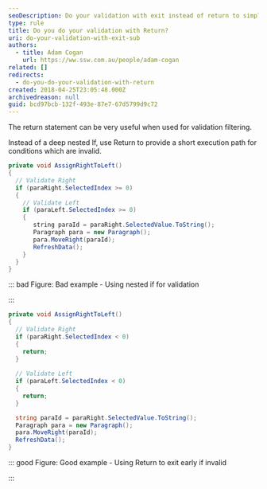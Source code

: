 ```yaml
---
seoDescription: Do your validation with exit instead of return to simplify and improve code readability.
type: rule
title: Do you do your validation with Return?
uri: do-your-validation-with-exit-sub
authors:
  - title: Adam Cogan
    url: https://ww.ssw.com.au/people/adam-cogan
related: []
redirects:
  - do-you-do-your-validation-with-return
created: 2018-04-25T23:05:48.000Z
archivedreason: null
guid: bcd97bcb-132f-493e-87e7-67d5799d9c72
---
```


The return statement can be very useful when used for validation filtering.

Instead of a deep nested If, use Return to provide a short execution path for conditions which are invalid.

<!--endintro-->

```csharp
private void AssignRightToLeft()
{
  // Validate Right 
  if (paraRight.SelectedIndex >= 0)
  { 
    // Validate Left 
    if (paraLeft.SelectedIndex >= 0)
    {
       string paraId = paraRight.SelectedValue.ToString();
       Paragraph para = new Paragraph();
       para.MoveRight(paraId);
       RefreshData();
    }
  }
}
```

::: bad
Figure: Bad example - Using nested if for validation

:::

```csharp
private void AssignRightToLeft()
{
  // Validate Right 
  if (paraRight.SelectedIndex < 0)
  {
    return; 
  }
  
  // Validate Left 
  if (paraLeft.SelectedIndex < 0)
  {
    return;
  }

  string paraId = paraRight.SelectedValue.ToString();
  Paragraph para = new Paragraph();
  para.MoveRight(paraId);
  RefreshData();
}
```

::: good
Figure: Good example - Using Return to exit early if invalid

:::
